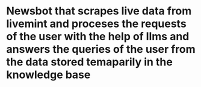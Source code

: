 # Newsbot that scrapes live data from livemint and proceses the requests of the user with the help of llms and answers the queries of the user from the data stored temaparily in the knowledge base
